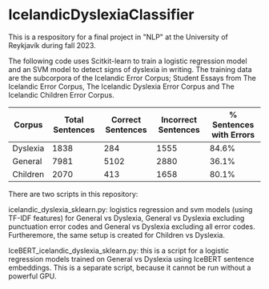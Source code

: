 # IcelandicDyslexiaClassifier
This is a respository for a final project in "NLP" at the University of Reykjavík during fall 2023.

The following code uses Scitkit-learn to train a logistic regression model and an SVM model to detect signs of dyslexia in writing. The training data are the subcorpora of the Icelandic Error Corpus; Student Essays from The Icelandic Error Corpus, The Icelandic Dyslexia Error Corpus and The Icelandic Children Error Corpus.

| Corpus    | Total Sentences | Correct Sentences | Incorrect Sentences | % Sentences with Errors |
|-----------|-----------------|-------------------|---------------------|-------------------------|
| Dyslexia  | 1838            | 284               | 1555                | 84.6%                   |
| General   | 7981            | 5102              | 2880                | 36.1%                   |
| Children  | 2070            | 413               | 1658                | 80.1%                   |


There are two scripts in this repository: 

icelandic_dyslexia_sklearn.py: logistics regression and svm models (using TF-IDF features) for General vs Dyslexia, General vs Dyslexia excluding punctuation error codes and General vs Dyslexia excluding all error codes. Furtheremore, the same setup is created for Children vs Dyslexia.

IceBERT_icelandic_dyslexia_sklearn.py: this is a script for a logistic regression models trained on General vs Dyslexia using IceBERT sentence embeddings. This is a separate script, because it cannot be run without a powerful GPU. 

